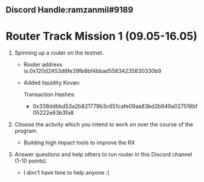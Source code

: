 ## Discord Handle:ramzanmil#9189
# Router Track Mission 1 (09.05-16.05)

1) Spinning up a router on the testnet.

    - Router address is:0x120d2453d8fe39fb8bf4bbad55834235830330b9

    - Added liquidity Kovan:

         Transaction Hashes:    
        - 0x338ddbbd53a2b821779b3c651cafe09aa83bd2b949a027518bf05222e83b3fa8
        





2) Choose the activity which you intend to work on over the course of the program.

   - Building high impact tools to improve the RX

3) Answer questions and help others to run router in this Discord channel (1-10 points).
   - I don't have time to help anyone :(
    
